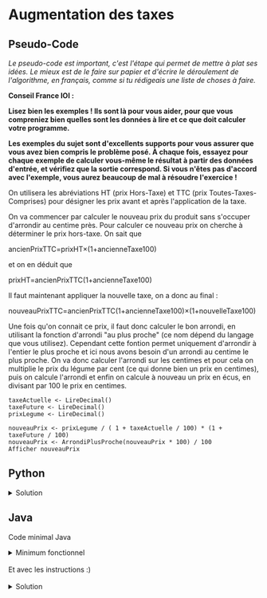 # Augmentation des taxes

## Pseudo-Code

_Le pseudo-code est important, c'est l'étape qui permet de mettre à plat ses idées. Le mieux est de le faire sur papier et d'écrire le déroulement de l'algorithme, en français, comme si tu rédigeais une liste de choses à faire._

**Conseil France IOI :**

**Lisez bien les exemples ! Ils sont là pour vous aider, pour que vous compreniez bien quelles sont les données à lire et ce que doit calculer votre programme.**

**Les exemples du sujet sont d'excellents supports pour vous assurer que vous avez bien compris le problème posé. À chaque fois, essayez pour chaque exemple de calculer vous-même le résultat à partir des données d'entrée, et vérifiez que la sortie correspond. Si vous n'êtes pas d'accord avec l'exemple, vous aurez beaucoup de mal à résoudre l'exercice !**

 On utilisera les abréviations HT (prix Hors-Taxe) et TTC (prix Toutes-Taxes-Comprises) pour désigner les prix avant et après l'application de la taxe.

On va commencer par calculer le nouveau prix du produit sans s'occuper d'arrondir au centime près. Pour calculer ce nouveau prix on cherche à déterminer le prix hors-taxe. On sait que

ancienPrixTTC=prixHT×(1+ancienneTaxe100)

et on en déduit que

prixHT=ancienPrixTTC(1+ancienneTaxe100)

Il faut maintenant appliquer la nouvelle taxe, on a donc au final :

nouveauPrixTTC=ancienPrixTTC(1+ancienneTaxe100)×(1+nouvelleTaxe100)

Une fois qu'on connait ce prix, il faut donc calculer le bon arrondi, en utilisant la fonction d'arrondi "au plus proche" (ce nom dépend du langage que vous utilisez). Cependant cette fontion permet uniquement d'arrondir à l'entier le plus proche et ici nous avons besoin d'un arrondi au centime le plus proche. On va donc calculer l'arrondi sur les centimes et pour cela on multiplie le prix du légume par cent (ce qui donne bien un prix en centimes), puis on calcule l'arrondi et enfin on calcule à nouveau un prix en écus, en divisant par 100 le prix en centimes. 

```
taxeActuelle <- LireDecimal()
taxeFuture <- LireDecimal()
prixLegume <- LireDecimal()

nouveauPrix <- prixLegume / ( 1 + taxeActuelle / 100) * (1 + taxeFuture / 100)
nouveauPrix <- ArrondiPlusProche(nouveauPrix * 100) / 100
Afficher nouveauPrix
```

## Python

<details>
  <summary>Solution</summary>

```Python
from math import *
 
taxeActuelle = float(input())
taxeFuture = float(input())
prixLegume = float(input())

nouveauPrix = prixLegume / ( 1 + taxeActuelle / 100) * (1 + taxeFuture / 100)
nouveauPrix = round(nouveauPrix * 100) / 100
print(nouveauPrix)
```

</details>

## Java

Code minimal Java

<details>
  <summary>Minimum fonctionnel</summary>

```Java
  class Main {
    public static void main(String[] args) {
      // ton code ici
    }
  }
```

</details>

</br>
Et avec les instructions :)
</br>
</br>

<details>
  <summary>Solution</summary>


```Java
import algorea.Scanner;
import static java.lang.Math.*;
class Main
{
   public static void main(String[] args)
   {
      Scanner entrée = new Scanner(System.in);
      double taxeActuelle = entrée.nextDouble();
      double taxeFuture = entrée.nextDouble();
      double prixLégume = entrée.nextDouble();
       
      double nouveauPrix =
         prixLégume / ( 1 + taxeActuelle / 100) * (1 + taxeFuture / 100);
      nouveauPrix = (double)round(nouveauPrix * 100) / 100;
      System.out.println(nouveauPrix);
   }
}
```

</details>
